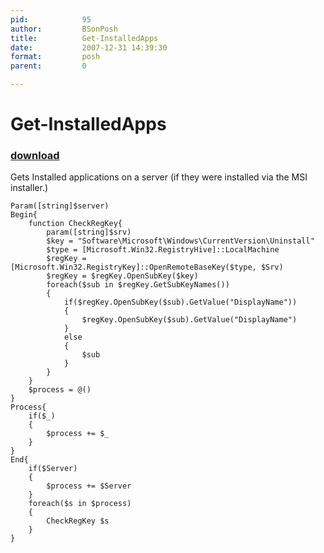 ```yaml
---
pid:            95
author:         BSonPosh
title:          Get-InstalledApps
date:           2007-12-31 14:39:30
format:         posh
parent:         0

---
```


# Get-InstalledApps

### [download](Scripts\95.ps1)

Gets Installed applications on a server (if they were installed via the MSI installer.)

```posh
Param([string]$server)
Begin{
    function CheckRegKey{
        param([string]$srv)
        $key = "Software\Microsoft\Windows\CurrentVersion\Uninstall"
        $type = [Microsoft.Win32.RegistryHive]::LocalMachine
        $regKey = [Microsoft.Win32.RegistryKey]::OpenRemoteBaseKey($type, $Srv)
        $regKey = $regKey.OpenSubKey($key)
        foreach($sub in $regKey.GetSubKeyNames())
        {
            if($regKey.OpenSubKey($sub).GetValue("DisplayName"))
            {
                $regKey.OpenSubKey($sub).GetValue("DisplayName")                
            }
            else
            {
                $sub
            }
        }
    }
    $process = @()
}
Process{
    if($_)
    {
        $process += $_
    }
}
End{
    if($Server)
    {
        $process += $Server
    }
    foreach($s in $process)
    {
        CheckRegKey $s
    }
}
```
